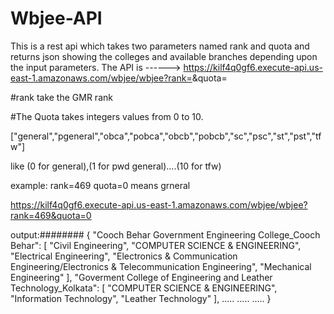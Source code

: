 # Wbjee-API

This is a rest api which takes two parameters named rank and quota
and returns json showing the colleges and available branches depending upon the input parameters.
The API is ------>
https://kilf4q0gf6.execute-api.us-east-1.amazonaws.com/wbjee/wbjee?rank=<integer>&quota=<integer>

#rank take the GMR rank

#The Quota takes integers values from 0 to 10.


["general","pgeneral","obca","pobca","obcb","pobcb","sc","psc","st","pst","tfw"]
 
like (0 for general),(1 for pwd general)....(10 for tfw)

  example:
  rank=469
  quota=0 means grneral
  
  https://kilf4q0gf6.execute-api.us-east-1.amazonaws.com/wbjee/wbjee?rank=469&quota=0
  
  

output:########
  {
    "Cooch Behar Government Engineering College_Cooch Behar": [
        "Civil Engineering",
        "COMPUTER SCIENCE & ENGINEERING",
        "Electrical Engineering",
        "Electronics & Communication Engineering/Electronics & Telecommunication Engineering",
        "Mechanical Engineering"
    ],
    "Goverment College of Engineering and Leather Technology_Kolkata": [
        "COMPUTER SCIENCE & ENGINEERING",
        "Information Technology",
        "Leather Technology"
    ],
 .....
  .....
  .....
}
  




